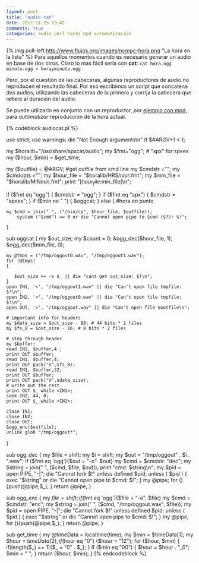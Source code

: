 ```yaml
---
layout: post
title: "audio cat"
date: 2012-11-25 19:41
comments: true
categories: audio perl hacks mpd automatización
---
```


{% img pull-left http://www.flujos.org/images/ncmpc-hora.png "La hora en la lista" %}
Para aquellos momentos cuando es necesario generar un audio en base de dos otros. Claro lo mas fácil seria con **cat**: ```cat hora.ogg minuto.ogg > horayminuto.ogg```

Pero, por el cuestión de las cabeceras, algunas reproductores de audio no reproducen el resultado final. Por eso escribimos un script que concatena dos audios, utilizando las cabeceras de la primera y corrija la cabecera que refiere al duración del audio. 
<!-- more -->

Se puede utilizarlo en conjunto con un reproductor, por [ejemplo con mpd](http://www.flujos.org/blog/Locucion_de_hora-mpdcron/ "Con MPD"), para *automatizar* reproducción de la hora actual.


{% codeblock audiocat.pl %}

use strict; 
use warnings; 
die "Not Enough arguments\n" if $#ARGV+1 < 1;

my $horalib="/usr/share/spxcat/audio";
my $fmt="ogg"; # "spx" for speex
my ($hour, $min) = &get_time;

my ($outfile) = @ARGV; #get outfile from cmd line
my $cmdstr ="";
my $cmdopts ="";
my $hour_file = "$horalib/HRS$hour.$fmt"; 
my $min_file = "$horalib/MIN$min.$fmt"; 
print "[$hour_file:$min_file]\n";

if ($fmt eq "ogg") {
    $cmdstr = "ogg";
} 
if ($fmt eq "spx") {
    $cmdstr = "speex";
} 
if ($min ne " ")
    {
        &oggcat;
    } else { #hora en punto
        
	my $cmd = join(" ", ("/bin/cp", $hour_file, $outfile));
        system ("$cmd") == 0 or die "Cannot open pipe to $cmd ($?): $!";

    }

sub oggcat {
    my $out_size; 
    my $count = 0;
    &ogg_dec($hour_file, 1); 
    &ogg_dec($min_file, 0); 
    
    my @tmps = ("/tmp/oggout0.wav", "/tmp/oggout1.wav");
    for (@tmps) 
    {
    
       $out_size += -s $_ || die "cant get out_size: $!\n";
    }
    open IN1, '<', "/tmp/oggout1.wav" || die "Can't open file tmpfile: $!\n";
    open IN2, '<', "/tmp/oggout0.wav" || die "Can't open file tmpfile: $!\n";
    open OUT, '>', "/tmp/oggout.wav" || die "Can't open file $outfile\n";
    
    # important info for headers
    my $data_size = $out_size - 88; # 44 bits * 2 files 
    my $fs_8 = $out_size - 16; # 8 bits * 2 files
    
    # step through header
    my $buffer;
    read IN1, $buffer,4 ;
    print OUT $buffer;
    read IN1, $buffer,4;
    print OUT pack("V",$fs_8);
    read IN1, $buffer,32;
    print OUT $buffer;
    print OUT pack("V",$data_size);
    # write out the rest
    print OUT $_ while <IN1>;
    seek IN2, 44, 0;
    print OUT $_ while <IN2>;
    
    close IN1;
    close IN2;
    close OUT;
    &ogg_enc($outfile);
    unlink glob "/tmp/oggout*";
}

sub ogg_dec {
    my $file = shift;
    my $i = shift;
    my $out = "/tmp/oggout" . $i . ".wav";
    if ($fmt eq 'ogg'){$out = "-o". $out} 
    my $cmd = $cmdstr. "dec";
    my $string = join(" ", ($cmd, $file, $out));
    print "cmd: $string\n";
    my $pid = open PIPE, "-|";
    die "Cannot fork $!" unless defined $pid;
    unless ( $pid ) {
        exec "$string" or die "Cannot open pipe to $cmd: $!";
    }
    my @pipe;
    for (<PIPE>){push(@pipe,$_); }
    return @pipe;
}

sub ogg_enc {
    my $file = shift;
    if ($fmt eq 'ogg'){$file = "-o". $file} 
    my $cmd = $cmdstr. "enc";
    my $string = join(" ", ($cmd, "/tmp/oggout.wav", $file));
    my $pid = open PIPE, "-|";
    die "Cannot fork $!" unless defined $pid;
    unless ( $pid ) {
        exec "$string" or die "Cannot open pipe to $cmd: $!";
    }
    my @pipe;
    for (<PIPE>){push(@pipe,$_); }
    return @pipe;
}

sub get_time
{
    my @timeData = localtime(time);
    my $min = $timeData[1];
    my $hour = $timeData[2];
    if($hour eq "0") {$hour = "12"};
    for ($hour, $min) {
       if(length($_) == 1){$_ = "0" . $_};
    }
    if ($min eq "00") 
    {
        $hour = $hour . "_0";
        $min = " ";
    }
    return ($hour, $min);
}
{% endcodeblock %}
